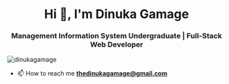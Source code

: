 <h1 align="center">Hi 👋, I'm Dinuka Gamage</h1>
<h3 align="center">Management Information System Undergraduate | Full-Stack Web Developer</h3>

<p align="left"> <img src="https://komarev.com/ghpvc/?username=dinukagamage&label=Profile%20views&color=0e75b6&style=flat" alt="dinukagamage" /> </p>

- 📫 How to reach me **thedinukagamage@gmail.com**



